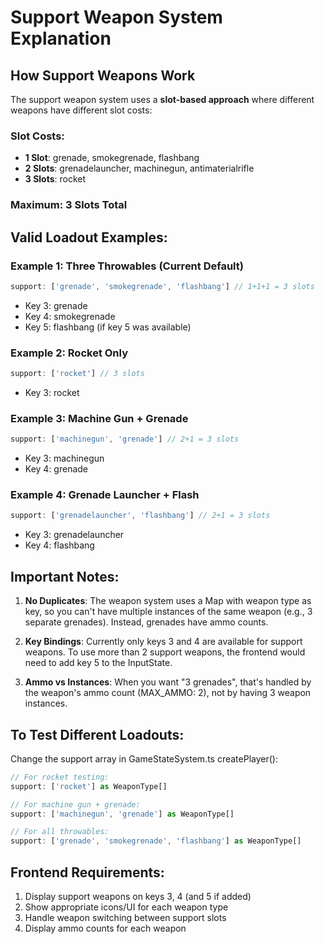 # Support Weapon System Explanation

## How Support Weapons Work

The support weapon system uses a **slot-based approach** where different weapons have different slot costs:

### Slot Costs:
- **1 Slot**: grenade, smokegrenade, flashbang
- **2 Slots**: grenadelauncher, machinegun, antimaterialrifle
- **3 Slots**: rocket

### Maximum: 3 Slots Total

## Valid Loadout Examples:

### Example 1: Three Throwables (Current Default)
```javascript
support: ['grenade', 'smokegrenade', 'flashbang'] // 1+1+1 = 3 slots
```
- Key 3: grenade
- Key 4: smokegrenade
- Key 5: flashbang (if key 5 was available)

### Example 2: Rocket Only
```javascript
support: ['rocket'] // 3 slots
```
- Key 3: rocket

### Example 3: Machine Gun + Grenade
```javascript
support: ['machinegun', 'grenade'] // 2+1 = 3 slots
```
- Key 3: machinegun
- Key 4: grenade

### Example 4: Grenade Launcher + Flash
```javascript
support: ['grenadelauncher', 'flashbang'] // 2+1 = 3 slots
```
- Key 3: grenadelauncher
- Key 4: flashbang

## Important Notes:

1. **No Duplicates**: The weapon system uses a Map with weapon type as key, so you can't have multiple instances of the same weapon (e.g., 3 separate grenades). Instead, grenades have ammo counts.

2. **Key Bindings**: Currently only keys 3 and 4 are available for support weapons. To use more than 2 support weapons, the frontend would need to add key 5 to the InputState.

3. **Ammo vs Instances**: When you want "3 grenades", that's handled by the weapon's ammo count (MAX_AMMO: 2), not by having 3 weapon instances.

## To Test Different Loadouts:

Change the support array in GameStateSystem.ts createPlayer():

```javascript
// For rocket testing:
support: ['rocket'] as WeaponType[]

// For machine gun + grenade:
support: ['machinegun', 'grenade'] as WeaponType[]

// For all throwables:
support: ['grenade', 'smokegrenade', 'flashbang'] as WeaponType[]
```

## Frontend Requirements:

1. Display support weapons on keys 3, 4 (and 5 if added)
2. Show appropriate icons/UI for each weapon type
3. Handle weapon switching between support slots
4. Display ammo counts for each weapon 